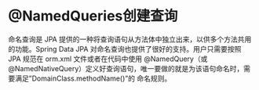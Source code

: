 # @NamedQueries创建查询

命名查询是 JPA 提供的一种将查询语句从方法体中独立出来，以供多个方法共用的功能。Spring Data JPA 对命名查询也提供了很好的支持。用户只需要按照 JPA 规范在 orm.xml 文件或者在代码中使用 @NamedQuery（或 @NamedNativeQuery）定义好查询语句，唯一要做的就是为该语句命名时，需要满足”DomainClass.methodName\(\)”的 命名规则。

